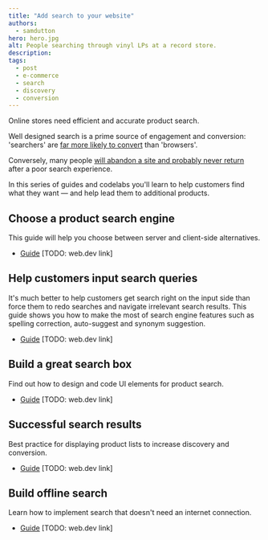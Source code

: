 ```yaml
---
title: "Add search to your website"
authors:
  - samdutton
hero: hero.jpg
alt: People searching through vinyl LPs at a record store.
description:
tags:
  - post
  - e-commerce
  - search
  - discovery
  - conversion
---
```


Online stores need efficient and accurate product search.

Well designed search is a prime source of engagement and conversion: 'searchers'
are [far more likely to convert](https://www.bigcommerce.co.uk/blog/ecommerce-site-search/#your-on-site-search-optimization-checklist)
than 'browsers'.

Conversely, many people [will abandon a site and probably never return](https://baymard.com/blog/mobile-ecommerce-search-and-navigation)
after a poor search experience.

In this series of guides and codelabs you'll learn to help customers find what
they want — and help lead them to additional products.

## Choose a product search engine

This guide will help you choose between server and client-side alternatives.

+   [Guide]()
    [TODO: web.dev link]

## Help customers input search queries

It's much better to help customers get search right on the input side than force
them to redo searches and navigate irrelevant search results. This guide shows
you how to make the most of search engine features such as spelling correction,
auto-suggest and synonym suggestion.

+   [Guide]()
    [TODO: web.dev link]

## Build a great search box

Find out how to design and code UI elements for product search.

+   [Guide]()
    [TODO: web.dev link]

## Successful search results

Best practice for displaying product lists to increase discovery and
conversion.

+   [Guide]()
    [TODO: web.dev link]

## Build offline search

Learn how to implement search that doesn't need an internet connection.

+   [Guide]()
    [TODO: web.dev link]
